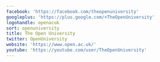 ```yaml
---
facebook: 'https://facebook.com/theopenuniversity'
googleplus: 'https://plus.google.com/+TheOpenUniversity'
logohandle: openacuk
sort: openuniversity
title: The Open University
twitter: OpenUniversity
website: 'https://www.open.ac.uk/'
youtube: 'https://youtube.com/user/TheOpenUniversity'
---
```

